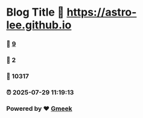 # Blog Title :link: https://astro-lee.github.io 
### :page_facing_up: [9](https://astro-lee.github.io/tag.html) 
### :speech_balloon: 2 
### :hibiscus: 10317 
### :alarm_clock: 2025-07-29 11:19:13 
### Powered by :heart: [Gmeek](https://github.com/Meekdai/Gmeek)
